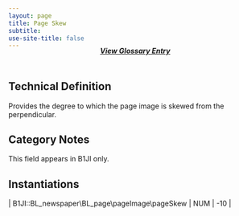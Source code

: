 ```yaml
---
layout: page
title: Page Skew
subtitle:  
use-site-title: false
---
```


<h4 style="text-align:center;font-style:italic;margin-top:-20px;margin-bottom:50px;"><a href="../../glossary/page-skew">View Glossary Entry</a></h4>

## Technical Definition

Provides the degree to which the page image is skewed from the
perpendicular.

## Category Notes

This field appears in B1JI only.

## Instantiations

| B1JI::BL\_newspaper\\BL\_page\\pageImage\\pageSkew | NUM | \-10 |
